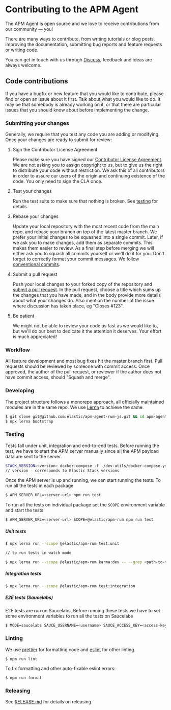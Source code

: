 # Contributing to the APM Agent

The APM Agent is open source and we love to receive contributions from our community — you!

There are many ways to contribute,
from writing tutorials or blog posts,
improving the documentation,
submitting bug reports and feature requests or writing code.

You can get in touch with us through [Discuss](https://discuss.elastic.co/c/apm),
feedback and ideas are always welcome.

## Code contributions

If you have a bugfix or new feature that you would like to contribute,
please find or open an issue about it first.
Talk about what you would like to do.
It may be that somebody is already working on it,
or that there are particular issues that you should know about before implementing the change.

### Submitting your changes

Generally, we require that you test any code you are adding or modifying.
Once your changes are ready to submit for review:

1. Sign the Contributor License Agreement

   Please make sure you have signed our [Contributor License Agreement](https://www.elastic.co/contributor-agreement/).
   We are not asking you to assign copyright to us,
   but to give us the right to distribute your code without restriction.
   We ask this of all contributors in order to assure our users of the origin and continuing existence of the code.
   You only need to sign the CLA once.

2. Test your changes

   Run the test suite to make sure that nothing is broken.
   See [testing](#testing) for details.

3. Rebase your changes

   Update your local repository with the most recent code from the main repo,
   and rebase your branch on top of the latest master branch.
   We prefer your initial changes to be squashed into a single commit.
   Later,
   if we ask you to make changes,
   add them as separate commits.
   This makes them easier to review.
   As a final step before merging we will either ask you to squash all commits yourself or we'll do it for you.
   Don't forget to correctly format your commit messages.
   We follow [conventional commits](https://www.conventionalcommits.org/en/v1.0.0-beta.3/).

4. Submit a pull request

   Push your local changes to your forked copy of the repository and [submit a pull request](https://help.github.com/articles/using-pull-requests).
   In the pull request,
   choose a title which sums up the changes that you have made,
   and in the body provide more details about what your changes do.
   Also mention the number of the issue where discussion has taken place,
   eg "Closes #123".

5. Be patient

   We might not be able to review your code as fast as we would like to,
   but we'll do our best to dedicate it the attention it deserves.
   Your effort is much appreciated!

### Workflow

All feature development and most bug fixes hit the master branch first.
Pull requests should be reviewed by someone with commit access.
Once approved, the author of the pull request,
or reviewer if the author does not have commit access,
should "Squash and merge".

### Developing

The project structure follows a monorepo approach, all officially maintained modules are in the same repo. We use [Lerna](https://github.com/lerna/lerna) to achieve the same.

```sh
$ git clone git@github.com:elastic/apm-agent-rum-js.git && cd apm-agent-rum-js
$ npx lerna bootstrap
```

### Testing

Tests fall under unit, integration and end-to-end tests. Before running the test, we have to start the APM server manually since all the APM payload data are sent to the server.

```sh
STACK_VERSION=<version> docker-compose -f ./dev-utils/docker-compose.yml up -d apm-server
// version - corresponds to Elastic Stack versions
```

Once the APM server is up and running, we can start running the tests. To run all the tests in each package

```sh
$ APM_SERVER_URL=<server-url> npm run test
```

To run all the tests on individual package set the `SCOPE` environment variable and start the tests

```sh
$ APM_SERVER_URL=<server-url> SCOPE=@elastic/apm-rum npm run test
```

##### Unit tests
```sh
$ npx lerna run --scope @elastic/apm-rum test:unit

// to run tests in watch mode

$ npx lerna run --scope @elastic/apm-rum karma:dev -- --grep <path-to-test-file>
```

##### Integration tests
```sh
$ npx lerna run --scope @elastic/apm-rum test:integration
```

##### E2E tests (Saucelabs)

E2E tests are run on Saucelabs, Before running these tests we have to set some environment variables to run all the tests on Saucelabs

```sh
$ MODE=saucelabs SAUCE_USERNAME=<username> SAUCE_ACCESS_KEY=<access-key> npx lerna run --scope @elastic/apm-rum test:sauce
```

### Linting

We use [prettier](https://github.com/prettier/prettier) for formatting code and [eslint](https://github.com/eslint/eslint) for other linting.

```
$ npm run lint
```

To fix formatting and other auto-fixable eslint errors:

```
$ npm run format
```

### Releasing

See [RELEASE.md](RELEASE.md) for details on releasing.
